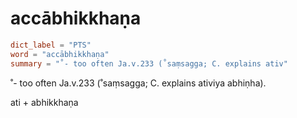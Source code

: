 # accābhikkhaṇa

``` toml
dict_label = "PTS"
word = "accābhikkhaṇa"
summary = "˚- too often Ja.v.233 (˚saṃsagga; C. explains ativ"
```

˚\- too often Ja.v.233 (˚saṃsagga; C. explains ativiya abhiṇha).

ati \+ abhikkhaṇa

